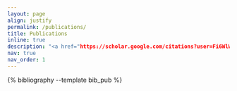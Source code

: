 ```yaml
---
layout: page
align: justify
permalink: /publications/
title: Publications
inline: true
description: "<a href="https://scholar.google.com/citations?user=Fi6WlW0AAAAJ&hl=en"> </a>"
nav: true
nav_order: 1
---
```


<!-- _pages/publications.md -->
<div class="publications">

{% bibliography --template bib_pub %}

</div>
